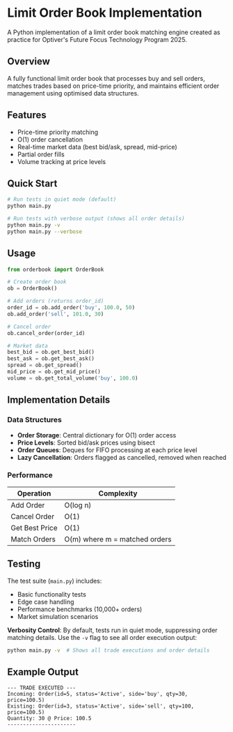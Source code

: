# Limit Order Book Implementation

A Python implementation of a limit order book matching engine created as practice for Optiver's Future Focus Technology Program 2025.

## Overview

A fully functional limit order book that processes buy and sell orders, matches trades based on price-time priority, and maintains efficient order management using optimised data structures.

## Features

- Price-time priority matching
- O(1) order cancellation
- Real-time market data (best bid/ask, spread, mid-price)
- Partial order fills
- Volume tracking at price levels

## Quick Start

```bash
# Run tests in quiet mode (default)
python main.py

# Run tests with verbose output (shows all order details)
python main.py -v
python main.py --verbose
```

## Usage

```python
from orderbook import OrderBook

# Create order book
ob = OrderBook()

# Add orders (returns order_id)
order_id = ob.add_order('buy', 100.0, 50)
ob.add_order('sell', 101.0, 30)

# Cancel order
ob.cancel_order(order_id)

# Market data
best_bid = ob.get_best_bid()
best_ask = ob.get_best_ask()
spread = ob.get_spread()
mid_price = ob.get_mid_price()
volume = ob.get_total_volume('buy', 100.0)
```

## Implementation Details

### Data Structures
- **Order Storage**: Central dictionary for O(1) order access
- **Price Levels**: Sorted bid/ask prices using bisect
- **Order Queues**: Deques for FIFO processing at each price level
- **Lazy Cancellation**: Orders flagged as cancelled, removed when reached

### Performance
| Operation | Complexity |
|-----------|------------|
| Add Order | O(log n) |
| Cancel Order | O(1) |
| Get Best Price | O(1) |
| Match Orders | O(m) where m = matched orders |

## Testing

The test suite (`main.py`) includes:
- Basic functionality tests
- Edge case handling
- Performance benchmarks (10,000+ orders)
- Market simulation scenarios

**Verbosity Control**: By default, tests run in quiet mode, suppressing order matching details. Use the `-v` flag to see all order execution output:
```bash
python main.py -v  # Shows all trade executions and order details
```

## Example Output

```
--- TRADE EXECUTED ---
Incoming: Order(id=5, status='Active', side='buy', qty=30, price=100.5)
Existing: Order(id=3, status='Active', side='sell', qty=100, price=100.5)
Quantity: 30 @ Price: 100.5
----------------------
```
